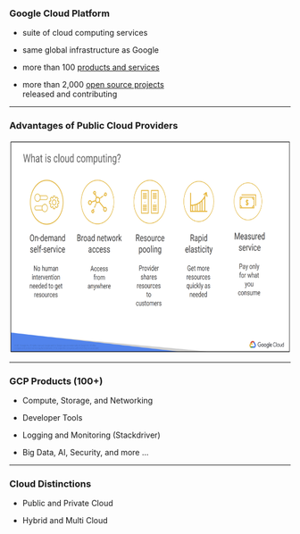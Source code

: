 ### Google Cloud Platform

- suite of cloud computing services

- same global infrastructure as Google

- more than 100 [products and services](https://cloud.google.com/products)

- more than 2,000 [open source projects](https://opensource.google/projects/explore/cloud) 
<br> released and contributing


---
### Advantages of Public Cloud Providers

<img src="https://raw.githubusercontent.com/stefanhansatos/gitpitch-template/GCP_Atos_101/assets/image/cloud-advantages.png" alt="What is cloud computing" height="380"/>

---
### GCP Products (100+)

- Compute, Storage, and Networking

- Developer Tools

- Logging and Monitoring (Stackdriver)

- Big Data, AI, Security, and more ...

---
### Cloud Distinctions

- Public and Private Cloud 

- Hybrid and Multi Cloud 
